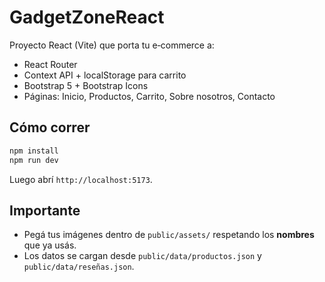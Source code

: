 # GadgetZoneReact

Proyecto React (Vite) que porta tu e‑commerce a:
- React Router
- Context API + localStorage para carrito
- Bootstrap 5 + Bootstrap Icons
- Páginas: Inicio, Productos, Carrito, Sobre nosotros, Contacto

## Cómo correr
```bash
npm install
npm run dev
```
Luego abrí `http://localhost:5173`.

## Importante
- Pegá tus imágenes dentro de `public/assets/` respetando los **nombres** que ya usás.
- Los datos se cargan desde `public/data/productos.json` y `public/data/reseñas.json`.
